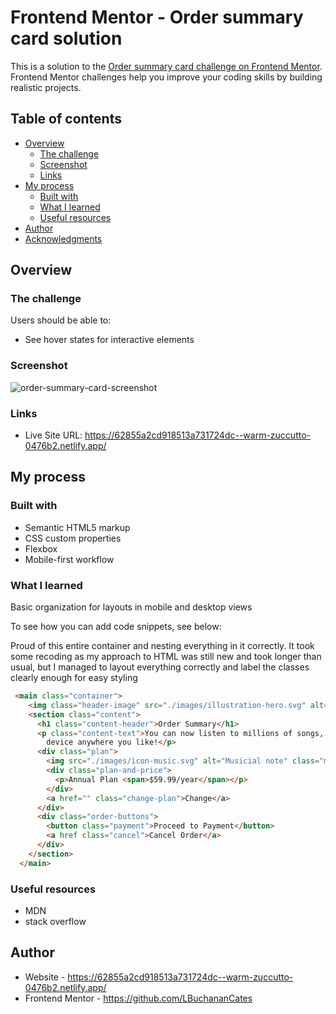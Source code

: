 # Frontend Mentor - Order summary card solution

This is a solution to the [Order summary card challenge on Frontend Mentor](https://www.frontendmentor.io/challenges/order-summary-component-QlPmajDUj). Frontend Mentor challenges help you improve your coding skills by building realistic projects. 

## Table of contents

- [Overview](#overview)
  - [The challenge](#the-challenge)
  - [Screenshot](#screenshot)
  - [Links](#links)
- [My process](#my-process)
  - [Built with](#built-with)
  - [What I learned](#what-i-learned)
  - [Useful resources](#useful-resources)
- [Author](#author)
- [Acknowledgments](#acknowledgments)


## Overview

### The challenge

Users should be able to:

- See hover states for interactive elements

### Screenshot

![order-summary-card-screenshot](https://github.com/LBuchananCates/order-summary-card/assets/100169368/b5d10f43-78d3-414b-ac5a-d3dc986e612f)


### Links

- Live Site URL: https://62855a2cd918513a731724dc--warm-zuccutto-0476b2.netlify.app/

## My process

### Built with

- Semantic HTML5 markup
- CSS custom properties
- Flexbox
- Mobile-first workflow


### What I learned

Basic organization for layouts in mobile and desktop views

To see how you can add code snippets, see below:

Proud of this entire container and nesting everything in it correctly. It took some recoding as my approach to HTML was still new and took longer than usual, but I managed to layout everything correctly and label the classes clearly enough for easy styling
```html
 <main class="container">
    <img class="header-image" src="./images/illustration-hero.svg" alt="Girl dancing with headphones">
    <section class="content">
      <h1 class="content-header">Order Summary</h1>
      <p class="content-text">You can now listen to millions of songs, audiobooks, and podcasts on any
        device anywhere you like!</p>
      <div class="plan">
        <img src="./images/icon-music.svg" alt="Musicial note" class="music-note">
        <div class="plan-and-price">
          <p>Annual Plan <span>$59.99/year</span></p>
        </div>
        <a href="" class="change-plan">Change</a>
      </div>
      <div class="order-buttons">
        <button class="payment">Proceed to Payment</button>
        <a href class="cancel">Cancel Order</a>
      </div>
    </section>
  </main>
```

### Useful resources

- MDN
- stack overflow

## Author

- Website - https://62855a2cd918513a731724dc--warm-zuccutto-0476b2.netlify.app/
- Frontend Mentor - https://github.com/LBuchananCates
